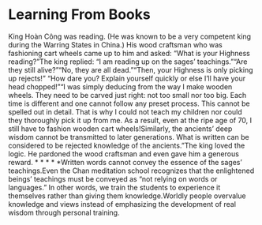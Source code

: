 # Learning From Books

King Hoàn Công was reading. (He was known to be a very competent king during the Warring States in China.) His wood craftsman who was fashioning cart wheels came up to him and asked: “What is your Highness reading?”The king replied: “I am reading up on the sages’ teachings.”“Are they still alive?”“No, they are all dead.”​“Then, your Highness is only picking up rejects!”      “How dare you? Explain yourself quickly or else I’ll have your head chopped!”“I was simply deducing from the way I make wooden wheels. They need to be carved just right: not too small nor too big. Each time is different and one cannot follow any preset process. This cannot be spelled out in detail. That is why I could not teach my children nor could they thoroughly pick it up from me. As a result, even at the ripe age of 70, I still have to fashion wooden cart wheels!Similarly, the ancients’ deep wisdom cannot be transmitted to later generations. What is written can be considered to be rejected knowledge of the ancients.”The king loved the logic. He pardoned the wood craftsman and even gave him a generous reward. * * * * *Written words cannot convey the essence of the sages’ teachings.Even the Chan meditation school recognizes that the enlightened beings’ teachings must be conveyed as “not relying on words or languages.” In other words, we train the students to experience it themselves rather than giving them knowledge.​Worldly people overvalue knowledge and views instead of emphasizing the development of real wisdom through personal training.